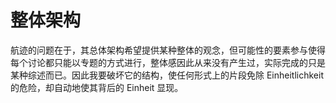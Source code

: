 # 整体架构

航迹的问题在于，其总体架构希望提供某种整体的观念，但可能性的要素参与使得每个讨论都只能以专题的方式进行，整体感因此从来没有产生过，实际完成的只是某种综述而已。因此我要破坏它的结构，使任何形式上的片段免除 Einheitlichkeit 的危险，却自动地使其背后的 Einheit 显现。